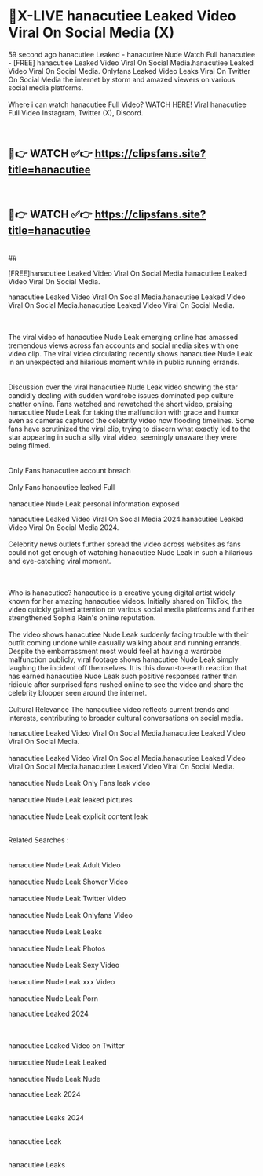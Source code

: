 # 🔴X-LIVE hanacutiee Leaked Video Viral On Social Media (X)<br>


59 second ago hanacutiee Leaked  - hanacutiee Nude  Watch Full hanacutiee - [FREE] hanacutiee Leaked Video Viral On Social Media.hanacutiee Leaked Video Viral On Social Media.   Onlyfans Leaked Video Leaks Viral On Twitter On Social Media the internet by storm and amazed viewers on various social media platforms. <br><br>
Where i can watch hanacutiee Full Video? WATCH HERE! Viral hanacutiee Full Video Instagram, Twitter (X), Discord. <br>


 <br>

##  🔴👉 WATCH ✅👉  <a href="https://clipsfans.site?title=hanacutiee&ref=git">https://clipsfans.site?title=hanacutiee</a> <br>
  <br>

##  🔴👉 WATCH ✅👉  <a href="https://clipsfans.site?title=hanacutiee&ref=git">https://clipsfans.site?title=hanacutiee</a> <br>
  <br>
  ##



[FREE]hanacutiee Leaked Video Viral On Social Media.hanacutiee Leaked Video Viral On Social Media. <br>

hanacutiee Leaked Video Viral On Social Media.hanacutiee Leaked Video Viral On Social Media.hanacutiee Leaked Video Viral On Social Media. <br>


  <br>

  <br>
The viral video of hanacutiee Nude Leak emerging online has amassed tremendous views across fan accounts and social media sites with one video clip. The viral video circulating recently shows hanacutiee Nude Leak in an unexpected and hilarious moment while in public running errands.<br>
<br>


<br>
Discussion over the viral hanacutiee Nude Leak video showing the star candidly dealing with sudden wardrobe issues dominated pop culture chatter online. Fans watched and rewatched the short video, praising hanacutiee Nude Leak for taking the malfunction with grace and humor even as cameras captured the celebrity video now flooding timelines. Some fans have scrutinized the viral clip, trying to discern what exactly led to the star appearing in such a silly viral video, seemingly unaware they were being filmed.<br>
<br>
<br> 
Only Fans hanacutiee account breach<br>
<br>
Only Fans hanacutiee leaked Full <br>
<br>
hanacutiee Nude Leak personal information exposed<br>

hanacutiee Leaked Video Viral On Social Media 2024.hanacutiee Leaked Video Viral On Social Media 2024. <br>
<br>
Celebrity news outlets further spread the video across websites as fans could not get enough of watching hanacutiee Nude Leak in such a hilarious and eye-catching viral moment.<br>
<br>

<br>
Who is hanacutiee? hanacutiee is a creative young digital artist widely known for her amazing hanacutiee videos. Initially shared on TikTok, the video quickly gained attention on various social media platforms and further strengthened Sophia Rain's online reputation.<br>
<br>
The video shows hanacutiee Nude Leak suddenly facing trouble with their outfit coming undone while casually walking about and running errands. Despite the embarrassment most would feel at having a wardrobe malfunction publicly, viral footage shows hanacutiee Nude Leak simply laughing the incident off themselves. It is this down-to-earth reaction that has earned hanacutiee Nude Leak such positive responses rather than ridicule after surprised fans rushed online to see the video and share the celebrity blooper seen around the internet.<br>
<br>
Cultural Relevance The hanacutiee video reflects current trends and interests, contributing to broader cultural conversations on social media.<br>

hanacutiee Leaked Video Viral On Social Media.hanacutiee Leaked Video Viral On Social Media.<br>
<br>
hanacutiee Leaked Video Viral On Social Media.hanacutiee Leaked Video Viral On Social Media.hanacutiee Leaked Video Viral On Social Media.<br>
<br>
hanacutiee Nude Leak Only Fans leak video<br>
<br>
hanacutiee Nude Leak leaked pictures<br>
<br>
hanacutiee Nude Leak explicit content leak<br>


<br>
Related Searches :<br>
<br>

<br>
hanacutiee Nude Leak Adult Video<br>
<br>
hanacutiee Nude Leak Shower Video<br>
<br>
hanacutiee Nude Leak Twitter Video<br>
<br>
hanacutiee Nude Leak Onlyfans Video<br>
<br>
hanacutiee Nude Leak Leaks<br>
<br>
hanacutiee Nude Leak Photos<br>

<br>
hanacutiee Nude Leak Sexy Video<br>
<br>
hanacutiee Nude Leak xxx Video<br>
<br>
hanacutiee Nude Leak Porn<br>

hanacutiee  Leaked 2024 <br> <br>
<br>

hanacutiee Leaked Video on Twitter <br>
<br>
hanacutiee Nude Leak Leaked<br>
<br>
hanacutiee Nude Leak Nude<br>


hanacutiee  Leak 2024 <br> <br>



hanacutiee  Leaks 2024 <br> <br>



 
hanacutiee  Leak<br> <br>



hanacutiee  Leaks<br> <br>





</p>




 



</p>










